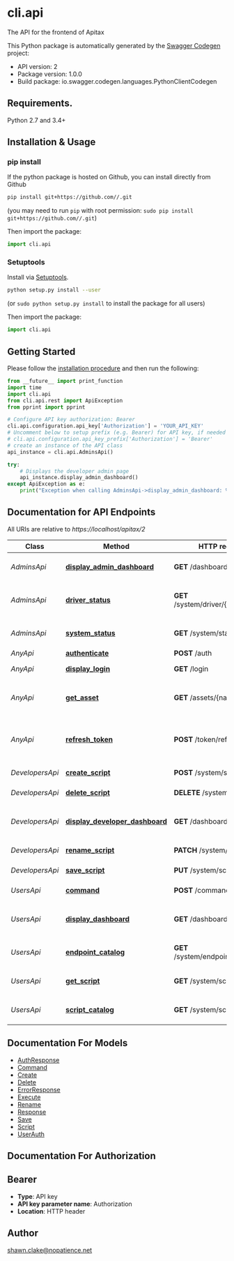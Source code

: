 # cli.api
The API for the frontend of Apitax

This Python package is automatically generated by the [Swagger Codegen](https://github.com/swagger-api/swagger-codegen) project:

- API version: 2
- Package version: 1.0.0
- Build package: io.swagger.codegen.languages.PythonClientCodegen

## Requirements.

Python 2.7 and 3.4+

## Installation & Usage
### pip install

If the python package is hosted on Github, you can install directly from Github

```sh
pip install git+https://github.com//.git
```
(you may need to run `pip` with root permission: `sudo pip install git+https://github.com//.git`)

Then import the package:
```python
import cli.api 
```

### Setuptools

Install via [Setuptools](http://pypi.python.org/pypi/setuptools).

```sh
python setup.py install --user
```
(or `sudo python setup.py install` to install the package for all users)

Then import the package:
```python
import cli.api
```

## Getting Started

Please follow the [installation procedure](#installation--usage) and then run the following:

```python
from __future__ import print_function
import time
import cli.api
from cli.api.rest import ApiException
from pprint import pprint

# Configure API key authorization: Bearer
cli.api.configuration.api_key['Authorization'] = 'YOUR_API_KEY'
# Uncomment below to setup prefix (e.g. Bearer) for API key, if needed
# cli.api.configuration.api_key_prefix['Authorization'] = 'Bearer'
# create an instance of the API class
api_instance = cli.api.AdminsApi()

try:
    # Displays the developer admin page
    api_instance.display_admin_dashboard()
except ApiException as e:
    print("Exception when calling AdminsApi->display_admin_dashboard: %s\n" % e)

```


## Documentation for API Endpoints

All URIs are relative to *https://localhost/apitax/2*

Class | Method | HTTP request | Description
------------ | ------------- | ------------- | -------------
*AdminsApi* | [**display_admin_dashboard**](docs/AdminsApi.md#display_admin_dashboard) | **GET** /dashboard/admin | Displays the developer admin page
*AdminsApi* | [**driver_status**](docs/AdminsApi.md#driver_status) | **GET** /system/driver/{name}/status | Retrieve the status of a loaded driver
*AdminsApi* | [**system_status**](docs/AdminsApi.md#system_status) | **GET** /system/status | Retrieve the system status
*AnyApi* | [**authenticate**](docs/AnyApi.md#authenticate) | **POST** /auth | Authenticate
*AnyApi* | [**display_login**](docs/AnyApi.md#display_login) | **GET** /login | Displays the login page
*AnyApi* | [**get_asset**](docs/AnyApi.md#get_asset) | **GET** /assets/{name} | Displays the user dashboard page
*AnyApi* | [**refresh_token**](docs/AnyApi.md#refresh_token) | **POST** /token/refresh | Refreshes login token using refresh token
*DevelopersApi* | [**create_script**](docs/DevelopersApi.md#create_script) | **POST** /system/script | Create a new script
*DevelopersApi* | [**delete_script**](docs/DevelopersApi.md#delete_script) | **DELETE** /system/script | Delete a script
*DevelopersApi* | [**display_developer_dashboard**](docs/DevelopersApi.md#display_developer_dashboard) | **GET** /dashboard/developer | Displays the developer dashboard page
*DevelopersApi* | [**rename_script**](docs/DevelopersApi.md#rename_script) | **PATCH** /system/script | Rename a script
*DevelopersApi* | [**save_script**](docs/DevelopersApi.md#save_script) | **PUT** /system/script | Save a script
*UsersApi* | [**command**](docs/UsersApi.md#command) | **POST** /command | Execute a Command
*UsersApi* | [**display_dashboard**](docs/UsersApi.md#display_dashboard) | **GET** /dashboard | Displays the user dashboard page
*UsersApi* | [**endpoint_catalog**](docs/UsersApi.md#endpoint_catalog) | **GET** /system/endpoint/catalog | Retrieve the endpoint catalog
*UsersApi* | [**get_script**](docs/UsersApi.md#get_script) | **GET** /system/script | Retrieve the contents of a script
*UsersApi* | [**script_catalog**](docs/UsersApi.md#script_catalog) | **GET** /system/script/catalog | Retrieve the script catalog


## Documentation For Models

 - [AuthResponse](docs/AuthResponse.md)
 - [Command](docs/Command.md)
 - [Create](docs/Create.md)
 - [Delete](docs/Delete.md)
 - [ErrorResponse](docs/ErrorResponse.md)
 - [Execute](docs/Execute.md)
 - [Rename](docs/Rename.md)
 - [Response](docs/Response.md)
 - [Save](docs/Save.md)
 - [Script](docs/Script.md)
 - [UserAuth](docs/UserAuth.md)


## Documentation For Authorization


## Bearer

- **Type**: API key
- **API key parameter name**: Authorization
- **Location**: HTTP header


## Author

shawn.clake@nopatience.net

